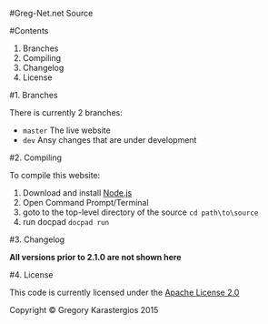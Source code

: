 #Greg-Net.net Source

#Contents

1. Branches
2. Compiling
3. Changelog
4. License

#1. Branches

There is currently 2 branches:

* `master` The live website
* `dev` Ansy changes that are under development

#2. Compiling

To compile this website:

1. Download and install [Node.js](http://nodejs.org)
2. Open Command Prompt/Terminal
3. goto to the top-level directory of the source `cd path\to\source`
4. run docpad `docpad run`

#3. Changelog

**All versions prior to 2.1.0 are not shown here**

#4. License

This code is currently licensed under the [Apache License 2.0](http://www.apache.org/licenses/LICENSE-2.0.html)


Copyright &copy; Gregory Karastergios 2015